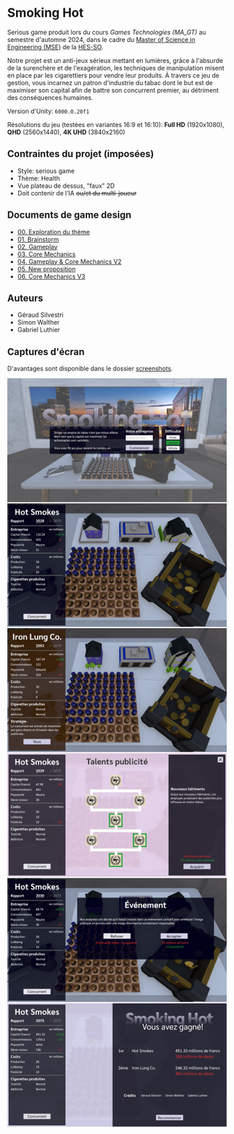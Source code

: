 # Smoking Hot
Serious game produit lors du cours *Games Technologies (MA_GT)* au semestre d'automne 2024, dans le cadre du [Master of Science in Engineering (MSE)](https://www.hes-so.ch/master/hes-so-master/formations/engineering) de la [HES-SO](https://www.hes-so.ch/master).

Notre projet est un anti-jeux sérieux mettant en lumières, grâce à l'absurde de la surenchère et de l'exagération, les techniques de manipulation misent en place par les cigarettiers pour vendre leur produits. À travers ce jeu de gestion, vous incarnez un patron d'industrie du tabac dont le but est de maximiser son capital afin de battre son concurrent premier, au détriment des conséquences humaines.

Version d'Unity: `6000.0.20f1`

Résolutions du jeu (testées en variantes 16:9 et 16:10): **Full HD** (1920x1080), **QHD** (2560x1440), **4K UHD** (3840x2160)


## Contraintes du projet (imposées)
- Style: serious game
- Thème: Health
- Vue plateau de dessus, "faux" 2D
- Doit contenir de l'IA ~~ou/et du multi-joueur~~

## Documents de game design
- [00. Exploration du thème](doc/00_exploration.md)
- [01. Brainstorm](doc/01_brainstorm.md)
- [02. Gameplay](doc/02_gameplay.md)
- [03. Core Mechanics](doc/03_core_mechanics.md)
- [04. Gameplay & Core Mechanics V2](doc/04_gameplay_core_mechanics_v2.md)
- [05. New proposition](doc/05_nouvelle_proposition.md)
- [06. Core Mechanics V3](doc/06_core_mechanics_v3.md)

## Auteurs
- Géraud Silvestri
- Simon Walther
- Gabriel Luthier

## Captures d'écran
D'avantages sont disponible dans le dossier [screenshots](screenshots/).

![Écran titre](screenshots/00_title_screen.png "Écran titre")
![Début du jeu](screenshots/01_start_game.png "Début du jeu")
![View de l'entreprise concurrente](screenshots/05_concurrent_company_view.png "View de l'entreprise concurrente")
![Arbre de talents de publicité](screenshots/02_talent_tree_advertisement.png "Arbre de talents de publicité")
![Événement aléatoire](screenshots/06_random_event_1.png "Événement aléatoire")
![Fin du jeu](screenshots/11_end_screen.png "Fin du jeu")
